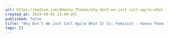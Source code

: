 ```yaml
---
url: https://medium.com/@Hanna.Thomas/why-dont-we-just-call-agile-what-it-is-feminist-8bdd9193edba
created_at: 2019-09-03 23:49 UTC
published: false
title: 'Why Don’t We Just Call Agile What It Is: Feminist - Hanna Thomas - Medium'
tags: []
---
```



